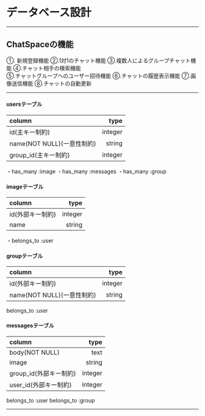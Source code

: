 # データベース設計

---

## ChatSpaceの機能
①. 新規登録機能   ②.1対1のチャット機能 ③.複数人によるグループチャット機能 ④.チャット相手の検索機能   
⑤.チャットグループへのユーザー招待機能 ⑥.チャットの履歴表示機能 ⑦.画像送信機能 ⑧.チャットの自動更新

---

#### usersテーブル

| column                  |    type     |
|:------------------------|------------:|
| id(主キー制約)            |     integer |
| name(NOT NULL)(一意性制約)|      string |
| group_id(主キー制約)      |     integer |

・has_many :image ・has_many :messages ・has_many :group


#### imageテーブル

| column                 |    type     |
|:-----------------------|------------:|
| id(外部キー制約)          |     integer |
| name                   |      string |


・belongs_to :user


#### groupテーブル

| column                    |    type     |
|:--------------------------|------------:|
| id(外部キー制約)            |     integer |
| name(NOT NULL)(一意性制約)  |      string |


belongs_to :user


#### messagesテーブル

| column               |    type     |
|:---------------------|------------:|
| body(NOT NULL)       |        text |
| image                |      string |
| group_id(外部キー制約)  |     integer |
| user_id(外部キー制約)   |     integer |


belongs_to :user belongs_to :group

---

